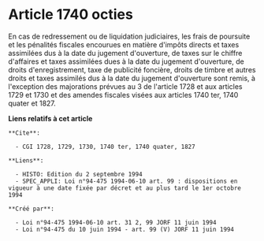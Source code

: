 # Article 1740 octies

En cas de redressement ou de liquidation judiciaires, les frais de poursuite et les pénalités fiscales encourues en matière
d'impôts directs et taxes assimilées dus à la date du jugement d'ouverture, de taxes sur le chiffre d'affaires et taxes
assimilées dues à la date du jugement d'ouverture, de droits d'enregistrement, taxe de publicité foncière, droits de timbre
et autres droits et taxes assimilés dus à la date du jugement d'ouverture sont remis, à l'exception des majorations prévues
au 3 de l'article 1728 et aux articles 1729 et 1730 et des amendes fiscales visées aux articles 1740 ter, 1740 quater et
1827.

**Liens relatifs à cet article**

	**Cite**:

	  - CGI 1728, 1729, 1730, 1740 ter, 1740 quater, 1827

	**Liens**:

	  - HISTO: Edition du 2 septembre 1994
	  - SPEC_APPLI: Loi n°94-475 1994-06-10 art. 99 : dispositions en vigueur à une date fixée par décret et au plus tard le 1er octobre 1994

	**Créé par**:

	  - Loi n°94-475 1994-06-10 art. 31 2, 99 JORF 11 juin 1994
	  - Loi n°94-475 du 10 juin 1994 - art. 99 (V) JORF 11 juin 1994
